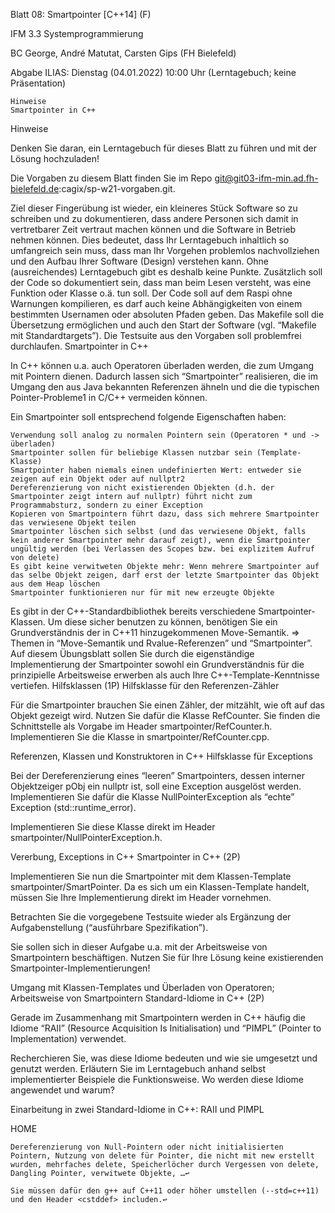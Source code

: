 
Blatt 08: Smartpointer [C++14] (F)

IFM 3.3 Systemprogrammierung

BC George, André Matutat, Carsten Gips (FH Bielefeld)

Abgabe ILIAS: Dienstag (04.01.2022) 10:00 Uhr (Lerntagebuch; keine Präsentation)

    Hinweise
    Smartpointer in C++

Hinweise

Denken Sie daran, ein Lerntagebuch für dieses Blatt zu führen und mit der Lösung hochzuladen!

Die Vorgaben zu diesem Blatt finden Sie im Repo git@git03-ifm-min.ad.fh-bielefeld.de:cagix/sp-w21-vorgaben.git.

Ziel dieser Fingerübung ist wieder, ein kleineres Stück Software so zu schreiben und zu dokumentieren, dass andere Personen sich damit in vertretbarer Zeit vertraut machen können und die Software in Betrieb nehmen können. Dies bedeutet, dass Ihr Lerntagebuch inhaltlich so umfangreich sein muss, dass man Ihr Vorgehen problemlos nachvollziehen und den Aufbau Ihrer Software (Design) verstehen kann. Ohne (ausreichendes) Lerntagebuch gibt es deshalb keine Punkte. Zusätzlich soll der Code so dokumentiert sein, dass man beim Lesen versteht, was eine Funktion oder Klasse o.ä. tun soll. Der Code soll auf dem Raspi ohne Warnungen kompilieren, es darf auch keine Abhängigkeiten von einem bestimmten Usernamen oder absoluten Pfaden geben. Das Makefile soll die Übersetzung ermöglichen und auch den Start der Software (vgl. “Makefile mit Standardtargets”). Die Testsuite aus den Vorgaben soll problemfrei durchlaufen.
Smartpointer in C++

In C++ können u.a. auch Operatoren überladen werden, die zum Umgang mit Pointern dienen. Dadurch lassen sich “Smartpointer” realisieren, die im Umgang den aus Java bekannten Referenzen ähneln und die die typischen Pointer-Probleme1 in C/C++ vermeiden können.

Ein Smartpointer soll entsprechend folgende Eigenschaften haben:

    Verwendung soll analog zu normalen Pointern sein (Operatoren * und -> überladen)
    Smartpointer sollen für beliebige Klassen nutzbar sein (Template-Klasse)
    Smartpointer haben niemals einen undefinierten Wert: entweder sie zeigen auf ein Objekt oder auf nullptr2
    Dereferenzierung von nicht existierenden Objekten (d.h. der Smartpointer zeigt intern auf nullptr) führt nicht zum Programmabsturz, sondern zu einer Exception
    Kopieren von Smartpointern führt dazu, dass sich mehrere Smartpointer das verwiesene Objekt teilen
    Smartpointer löschen sich selbst (und das verwiesene Objekt, falls kein anderer Smartpointer mehr darauf zeigt), wenn die Smartpointer ungültig werden (bei Verlassen des Scopes bzw. bei explizitem Aufruf von delete)
    Es gibt keine verwitweten Objekte mehr: Wenn mehrere Smartpointer auf das selbe Objekt zeigen, darf erst der letzte Smartpointer das Objekt aus dem Heap löschen
    Smartpointer funktionieren nur für mit new erzeugte Objekte

Es gibt in der C++-Standardbibliothek bereits verschiedene Smartpointer-Klassen. Um diese sicher benutzen zu können, benötigen Sie ein Grundverständnis der in C++11 hinzugekommenen Move-Semantik. => Themen in “Move-Semantik und Rvalue-Referenzen” und “Smartpointer”. Auf diesem Übungsblatt sollen Sie durch die eigenständige Implementierung der Smartpointer sowohl ein Grundverständnis für die prinzipielle Arbeitsweise erwerben als auch Ihre C++-Template-Kenntnisse vertiefen.
Hilfsklassen (1P)
Hilfsklasse für den Referenzen-Zähler

Für die Smartpointer brauchen Sie einen Zähler, der mitzählt, wie oft auf das Objekt gezeigt wird. Nutzen Sie dafür die Klasse RefCounter. Sie finden die Schnittstelle als Vorgabe im Header smartpointer/RefCounter.h. Implementieren Sie die Klasse in smartpointer/RefCounter.cpp.

Referenzen, Klassen und Konstruktoren in C++
Hilfsklasse für Exceptions

Bei der Dereferenzierung eines “leeren” Smartpointers, dessen interner Objektzeiger pObj ein nullptr ist, soll eine Exception ausgelöst werden. Implementieren Sie dafür die Klasse NullPointerException als “echte” Exception (std::runtime_error).

Implementieren Sie diese Klasse direkt im Header smartpointer/NullPointerException.h.

Vererbung, Exceptions in C++
Smartpointer in C++ (2P)

Implementieren Sie nun die Smartpointer mit dem Klassen-Template smartpointer/SmartPointer. Da es sich um ein Klassen-Template handelt, müssen Sie Ihre Implementierung direkt im Header vornehmen.

Betrachten Sie die vorgegebene Testsuite wieder als Ergänzung der Aufgabenstellung (“ausführbare Spezifikation”).

Sie sollen sich in dieser Aufgabe u.a. mit der Arbeitsweise von Smartpointern beschäftigen. Nutzen Sie für Ihre Lösung keine existierenden Smartpointer-Implementierungen!

Umgang mit Klassen-Templates und Überladen von Operatoren; Arbeitsweise von Smartpointern
Standard-Idiome in C++ (2P)

Gerade im Zusammenhang mit Smartpointern werden in C++ häufig die Idiome “RAII” (Resource Acquisition Is Initialisation) und “PIMPL” (Pointer to Implementation) verwendet.

Recherchieren Sie, was diese Idiome bedeuten und wie sie umgesetzt und genutzt werden. Erläutern Sie im Lerntagebuch anhand selbst implementierter Beispiele die Funktionsweise. Wo werden diese Idiome angewendet und warum?

Einarbeitung in zwei Standard-Idiome in C++: RAII und PIMPL

HOME

    Dereferenzierung von Null-Pointern oder nicht initialisierten Pointern, Nutzung von delete für Pointer, die nicht mit new erstellt wurden, mehrfaches delete, Speicherlöcher durch Vergessen von delete, Dangling Pointer, verwitwete Objekte, …↩︎

    Sie müssen dafür den g++ auf C++11 oder höher umstellen (--std=c++11) und den Header <cstddef> includen.↩︎

